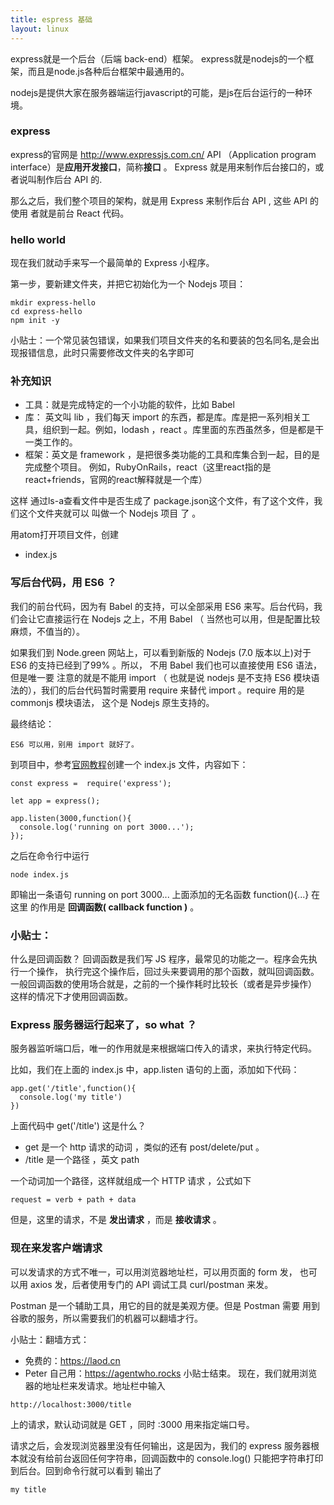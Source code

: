 ```yaml
---
title: espress 基础
layout: linux
---
```


express就是一个后台（后端 back-end）框架。
express就是nodejs的一个框架，而且是node.js各种后台框架中最通用的。

nodejs是提供大家在服务器端运行javascript的可能，是js在后台运行的一种环境。

### express
express的官网是 http://www.expressjs.com.cn/
API （Application program interface）是**应用开发接口**，简称**接口** 。
Express 就是用来制作后台接口的，或者说叫制作后台 API 的.

那么之后，我们整个项目的架构，就是用 Express 来制作后台 API , 这些 API 的使用 者就是前台 React 代码。

### hello world
现在我们就动手来写一个最简单的 Express 小程序。

第一步，要新建文件夹，并把它初始化为一个 Nodejs 项目：
```
mkdir express-hello
cd express-hello
npm init -y
```
小贴士：一个常见装包错误，如果我们项目文件夹的名和要装的包名同名,是会出现报错信息，此时只需要修改文件夹的名字即可


### 补充知识

- 工具：就是完成特定的一个小功能的软件，比如 Babel
- 库： 英文叫 lib ，我们每天 import 的东西，都是库。库是把一系列相关工具，组织到一起。例如，lodash ，react 。库里面的东西虽然多，但是都是干一类工作的。
- 框架：英文是 framework ，是把很多类功能的工具和库集合到一起，目的是完成整个项目。 例如，RubyOnRails，react（这里react指的是react+friends，官网的react解释就是一个库）


这样 通过ls-a查看文件中是否生成了 package.json这个文件，有了这个文件，我们这个文件夹就可以 叫做一个 Nodejs 项目 了 。

用atom打开项目文件，创建
- index.js

### 写后台代码，用 ES6 ？

我们的前台代码，因为有 Babel 的支持，可以全部采用 ES6 来写。后台代码，我们会让它直接运行在 Nodejs 之上，不用 Babel （ 当然也可以用，但是配置比较麻烦，不值当的）。

如果我们到 Node.green 网站上，可以看到新版的 Nodejs (7.0 版本以上)对于 ES6 的支持已经到了99% 。所以， 不用 Babel 我们也可以直接使用 ES6 语法，但是唯一要 注意的就是不能用 import （ 也就是说 nodejs 是不支持 ES6 模块语法的），我们的后台代码暂时需要用 require 来替代 import 。require 用的是 commonjs 模块语法， 这个是 Nodejs 原生支持的。

最终结论：

```
ES6 可以用，别用 import 就好了。
```

到项目中，参考[官网教程](http://www.expressjs.com.cn/starter/hello-world.html)创建一个 index.js 文件，内容如下：

```
const express =  require('express');

let app = express();

app.listen(3000,function(){
  console.log('running on port 3000...');
});
```
之后在命令行中运行

```
node index.js
```

即输出一条语句  running on port 3000...
上面添加的无名函数 function(){...} 在这里 的作用是 **回调函数( callback function )** 。

### 小贴士：
什么是回调函数？ 回调函数是我们写 JS 程序，最常见的功能之一。程序会先执行一个操作， 执行完这个操作后，回过头来要调用的那个函数，就叫回调函数。
一般回调函数的使用场合就是，之前的一个操作耗时比较长（或者是异步操作） 这样的情况下才使用回调函数。

### Express 服务器运行起来了，so what ？
服务器监听端口后，唯一的作用就是来根据端口传入的请求，来执行特定代码。

比如，我们在上面的 index.js 中，app.listen 语句的上面，添加如下代码：

```
app.get('/title',function(){
  console.log('my title')
})
```
上面代码中 get('/title') 这是什么？
- get 是一个 http 请求的动词 ，类似的还有 post/delete/put 。
- /title 是一个路径 ，英文 path

一个动词加一个路径，这样就组成一个 HTTP 请求 ，公式如下
```
request = verb + path + data
```

但是，这里的请求，不是 **发出请求** ，而是 **接收请求** 。

### 现在来发客户端请求

可以发请求的方式不唯一，可以用浏览器地址栏，可以用页面的 form 发， 也可以用 axios 发，后者使用专门的 API 调试工具 curl/postman 来发。

Postman 是一个辅助工具，用它的目的就是美观方便。但是 Postman 需要 用到谷歌的服务，所以需要我们的机器可以翻墙才行。

小贴士：翻墙方式：

- 免费的：https://laod.cn
- Peter 自己用：https://agentwho.rocks 小贴士结束。
现在，我们就用浏览器的地址栏来发请求。地址栏中输入
```
http://localhost:3000/title
```

上的请求，默认动词就是 GET ，同时 :3000 用来指定端口号。

请求之后，会发现浏览器里没有任何输出，这是因为，我们的 express 服务器根本就没有给前台返回任何字符串，回调函数中的 console.log() 只能把字符串打印到后台。回到命令行就可以看到 输出了
```
my title
```
